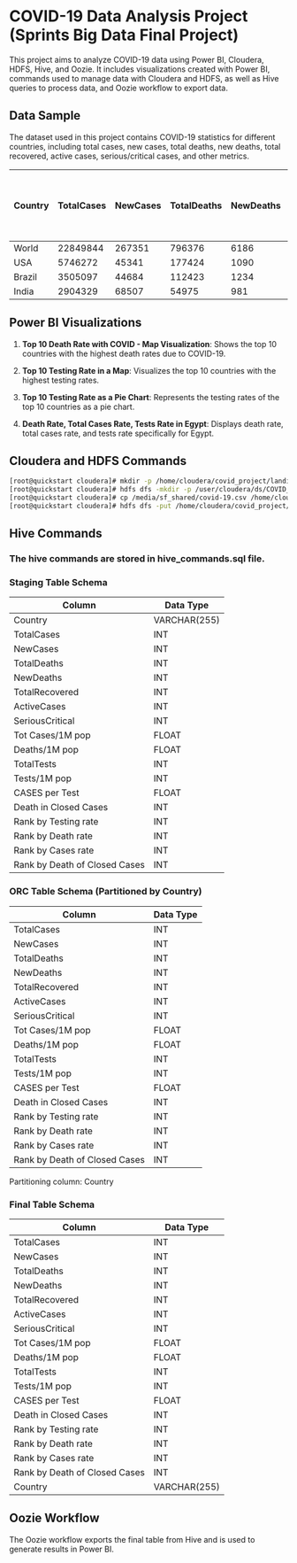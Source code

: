# COVID-19 Data Analysis Project (Sprints Big Data Final Project)

This project aims to analyze COVID-19 data using Power BI, Cloudera, HDFS, Hive, and Oozie. It includes visualizations created with Power BI, commands used to manage data with Cloudera and HDFS, as well as Hive queries to process data, and Oozie workflow to export data.

## Data Sample

The dataset used in this project contains COVID-19 statistics for different countries, including total cases, new cases, total deaths, new deaths, total recovered, active cases, serious/critical cases, and other metrics.

| Country | TotalCases | NewCases | TotalDeaths | NewDeaths | TotalRecovered | ActiveCases | SeriousCritical | Tot Cases/1M pop | Deaths/1M pop | TotalTests | Tests/1M pop | CASES per Test | Death in Closed Cases | Rank by Testing rate | Rank by Death rate | Rank by Cases rate | Rank by Death of Closed Cases |
|---------|------------|----------|-------------|-----------|----------------|-------------|-----------------|------------------|----------------|------------|--------------|----------------|----------------------|----------------------|-------------------|---------------------|-------------------------------|
| World   | 22849844   | 267351   | 796376      | 6186      | 15508345       | 6545123     | 61822           | 2931             | 102.2          |            |              | 0.0488         |                      | 52                   | 80                | 61                  |                               |
| USA     | 5746272    | 45341    | 177424      | 1090      | 3095484        | 2473364     | 16817           | 17346            | 536            | 73868332   | 222984       | 331272237      | 0.0542               | 19                   | 10                | 8                   | 53                            |
| Brazil  | 3505097    | 44684    | 112423      | 1234      | 2653407        | 739267      | 8318            | 16474            | 528            | 13748152   | 64616        | 212768400      | 0.0406               | 71                   | 11                | 10                  | 82                            |
| India   | 2904329    | 68507    | 54975       | 981       | 2157941        | 691413      | 8944            | 2102             | 40             | 32661252   | 23636        | 1381863561     | 0.0248               | 123                  | 87                | 90                  | 121                           |


## Power BI Visualizations

1. **Top 10 Death Rate with COVID - Map Visualization**: Shows the top 10 countries with the highest death rates due to COVID-19.
   
2. **Top 10 Testing Rate in a Map**: Visualizes the top 10 countries with the highest testing rates.
   
3. **Top 10 Testing Rate as a Pie Chart**: Represents the testing rates of the top 10 countries as a pie chart.

4. **Death Rate, Total Cases Rate, Tests Rate in Egypt**: Displays death rate, total cases rate, and tests rate specifically for Egypt.

## Cloudera and HDFS Commands

```bash
[root@quickstart cloudera]# mkdir -p /home/cloudera/covid_project/landing_zone/COVID_SRC_LZ/
[root@quickstart cloudera]# hdfs dfs -mkdir -p /user/cloudera/ds/COVID_HDFS_LZ/
[root@quickstart cloudera]# cp /media/sf_shared/covid-19.csv /home/cloudera/covid_project/landing_zone/COVID_SRC_LZ/
[root@quickstart cloudera]# hdfs dfs -put /home/cloudera/covid_project/landing_zone/COVID_SRC_LZ/covid-19.csv /user/cloudera/ds/COVID_HDFS_LZ/
```

## Hive Commands

### The hive commands are stored in hive_commands.sql file.

### Staging Table Schema

| Column               | Data Type |
|----------------------|-----------|
| Country              | VARCHAR(255) |
| TotalCases           | INT       |
| NewCases             | INT       |
| TotalDeaths          | INT       |
| NewDeaths            | INT       |
| TotalRecovered       | INT       |
| ActiveCases          | INT       |
| SeriousCritical      | INT       |
| Tot Cases/1M pop     | FLOAT     |
| Deaths/1M pop        | FLOAT     |
| TotalTests           | INT       |
| Tests/1M pop         | INT       |
| CASES per Test       | FLOAT     |
| Death in Closed Cases| INT       |
| Rank by Testing rate | INT       |
| Rank by Death rate   | INT       |
| Rank by Cases rate   | INT       |
| Rank by Death of Closed Cases | INT |

### ORC Table Schema (Partitioned by Country)

| Column               | Data Type |
|----------------------|-----------|
| TotalCases           | INT       |
| NewCases             | INT       |
| TotalDeaths          | INT       |
| NewDeaths            | INT       |
| TotalRecovered       | INT       |
| ActiveCases          | INT       |
| SeriousCritical      | INT       |
| Tot Cases/1M pop     | FLOAT     |
| Deaths/1M pop        | FLOAT     |
| TotalTests           | INT       |
| Tests/1M pop         | INT       |
| CASES per Test       | FLOAT     |
| Death in Closed Cases| INT       |
| Rank by Testing rate | INT       |
| Rank by Death rate   | INT       |
| Rank by Cases rate   | INT       |
| Rank by Death of Closed Cases | INT |

Partitioning column: Country

### Final Table Schema

| Column               | Data Type |
|----------------------|-----------|
| TotalCases           | INT       |
| NewCases             | INT       |
| TotalDeaths          | INT       |
| NewDeaths            | INT       |
| TotalRecovered       | INT       |
| ActiveCases          | INT       |
| SeriousCritical      | INT       |
| Tot Cases/1M pop     | FLOAT     |
| Deaths/1M pop        | FLOAT     |
| TotalTests           | INT       |
| Tests/1M pop         | INT       |
| CASES per Test       | FLOAT     |
| Death in Closed Cases| INT       |
| Rank by Testing rate | INT       |
| Rank by Death rate   | INT       |
| Rank by Cases rate   | INT       |
| Rank by Death of Closed Cases | INT |
| Country              | VARCHAR(255) |

## Oozie Workflow

The Oozie workflow exports the final table from Hive and is used to generate results in Power BI.

